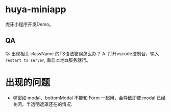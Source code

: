 # huya-miniapp

虎牙小程序开发Demo。

## QA
Q: 出现相关 className 的TS语法错误怎么办？
A: 打开vscode控制台，输入`restart ts server`, 重启本地ts服务就行。

# 出现的问题
- 弹窗如 modal、bottomModal 不能和 Form 一起用，会导致即使 modal 已经关闭，半透明遮罩还在的情况.